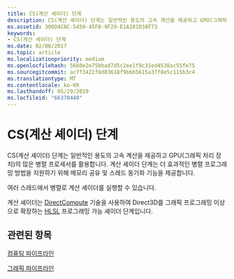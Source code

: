 ```yaml
---
title: CS(계산 셰이더) 단계
description: CS(계산 셰이더) 단계는 일반적인 용도의 고속 계산을 제공하고 GPU(그래픽 처리 장치)의 많은 병렬 프로세서를 활용합니다.
ms.assetid: 300D4C0C-5450-45F8-9F29-E1A101D38F73
keywords:
- CS(계산 셰이더) 단계
ms.date: 02/08/2017
ms.topic: article
ms.localizationpriority: medium
ms.openlocfilehash: 5660e2e75bbad7d5c2ee1f9c31ed4538ac55fe75
ms.sourcegitcommit: ac7f3422f8d83618f9b6b5615a37f8e5c115b3c4
ms.translationtype: MT
ms.contentlocale: ko-KR
ms.lasthandoff: 05/29/2019
ms.locfileid: "66370440"
---
```

# <a name="compute-shader-cs-stage"></a>CS(계산 셰이더) 단계


CS(계산 셰이더) 단계는 일반적인 용도의 고속 계산을 제공하고 GPU(그래픽 처리 장치)의 많은 병렬 프로세서를 활용합니다. 계산 셰이더 단계는 더 효과적인 병렬 프로그래밍 방법을 지원하기 위해 메모리 공유 및 스레드 동기화 기능을 제공합니다.

여러 스레드에서 병렬로 계산 셰이더를 실행할 수 있습니다.

계산 셰이더는 [DirectCompute](https://go.microsoft.com/fwlink/p/?linkid=209544) 기술을 사용하여 Direct3D를 그래픽 프로그래밍 이상으로 확장하는 [HLSL](https://docs.microsoft.com/windows/desktop/direct3dhlsl/dx-graphics-hlsl) 프로그래밍 가능 셰이더 단계입니다.

## <a name="span-idrelated-topicsspanrelated-topics"></a><span id="related-topics"></span>관련된 항목


[컴퓨팅 파이프라인](compute-pipeline.md)

[그래픽 파이프라인](graphics-pipeline.md)

 

 




